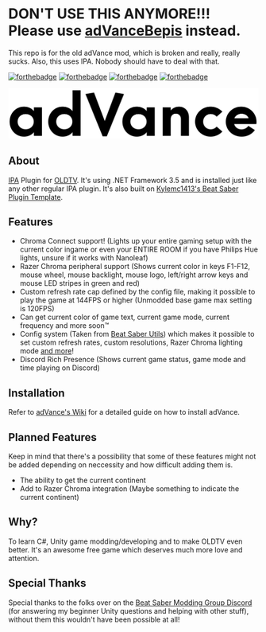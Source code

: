 # DON'T USE THIS ANYMORE!!! Please use [adVanceBepis](https://github.com/RubberDuckShobe/adVanceBepis) instead. 
This repo is for the old adVance mod, which is broken and really, really sucks. Also, this uses IPA. Nobody should have to deal with that.



[![forthebadge](https://forthebadge.com/images/badges/made-with-c-sharp.svg)](https://forthebadge.com)
[![forthebadge](https://forthebadge.com/images/badges/built-with-love.svg)](https://forthebadge.com)
[![forthebadge](https://forthebadge.com/images/badges/you-didnt-ask-for-this.svg)](https://forthebadge.com)
[![forthebadge](https://forthebadge.com/images/badges/mom-made-pizza-rolls.svg)](https://forthebadge.com)

![adVance logo](https://github.com/RubberDuckShobe/adVance/blob/master/Images/adVance_logo.png)

## About
[IPA](https://github.com/Eusth/IPA) Plugin for [OLDTV](https://store.steampowered.com/app/643270/OLDTV/).
It's using .NET Framework 3.5 and is installed just like any other regular IPA plugin.
It's also built on [Kylemc1413's Beat Saber Plugin Template](https://github.com/Kylemc1413/BS-Plugin-Template/).

## Features
- Chroma Connect support! (Lights up your entire gaming setup with the current color ingame or even your ENTIRE ROOM if you have Philips Hue lights, unsure if it works with Nanoleaf)
- Razer Chroma peripheral support (Shows current color in keys F1-F12, mouse wheel, mouse backlight, mouse logo, left/right arrow keys and mouse LED stripes in green and red)
- Custom refresh rate cap defined by the config file, making it possible to play the game at 144FPS or higher (Unmodded base game max setting is 120FPS)
- Can get current color of game text, current game mode, current frequency and more soon™
- Config system (Taken from [Beat Saber Utils](https://github.com/Kylemc1413/Beat-Saber-Utils)) which makes it possible to set custom refresh rates, custom resolutions, Razer Chroma lighting mode [and more](https://github.com/RubberDuckShobe/adVance/wiki/The-config-file-and-its-functions)!
- Discord Rich Presence (Shows current game status, game mode and time playing on Discord)

## Installation
Refer to [adVance's Wiki](https://github.com/RubberDuckShobe/adVance/wiki) for a detailed guide on how to install adVance.

## Planned Features
Keep in mind that there's a possibility that some of these features might not be added depending on neccessity and how difficult adding them is.
- The ability to get the current continent
- Add to Razer Chroma integration (Maybe something to indicate the current continent)

## Why?
To learn C#, Unity game modding/developing and to make OLDTV even better.
It's an awesome free game which deserves much more love and attention.

## Special Thanks
Special thanks to the folks over on the [Beat Saber Modding Group Discord](https://discord.gg/beatsabermods) (for answering my beginner Unity questions and helping with other stuff), without them this wouldn't have been possible at all!

